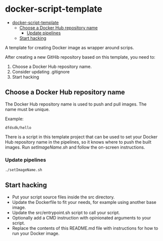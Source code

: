 # docker-script-template

- [docker-script-template](#docker-script-template)
  - [Choose a Docker Hub repository name](#choose-a-docker-hub-repository-name)
    - [Update pipelines](#update-pipelines)
  - [Start hacking](#start-hacking)

A template for creating Docker image as wrapper around scrips.

After creating a new GitHib repository based on this template, you need to:

1. Choose a Docker Hub repository name.
2. Consider updating .gitignore
3. Start hacking

## Choose a Docker Hub repository name

The Docker Hub repository name is used to push and pull images. The name must be unique.

Example:

```text
dfdsdk/hello
```

There is a script in this template project that can be used to set your Docker Hub repository name
in the pipelines, so it knows where to push the built images. Run *setImageName.sh* and follow the on-screen instructions.

### Update pipelines

```bash
./setImageName.sh
```

## Start hacking

- Put your script source files inside the src directory.
- Update the Dockerfile to fit your needs, for example using another base image.
- Update the src/entrypoint.sh script to call your script.
- Optionally add a CMD instruction with opinionated arguments to your script.
- Replace the contents of this README.md file with instructions for how to run your Docker image.
